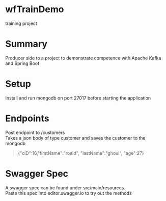 # wfTrainDemo
training project

# Summary
Producer side to a project to demonstrate competence with Apache Kafka and Spring Boot

# Setup
Install and run mongodb on port 27017 before starting the application

# Endpoints
Post endpoint to /customers  
Takes a json body of type customer and saves the customer to the mongodb

>{"cID":16,"firstName":"roald", "lastName":"ghoul", "age":27}

# Swagger Spec
A swagger spec can be found under src/main/resources.  
Paste this spec into editor.swagger.io to try out the methods